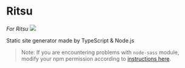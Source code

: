# Ritsu

*For Ritsu*
![](http://h2o2.me/wall.jpg)

Static site generator made by TypeScript &amp; Node.js

> Note: If you are encountering problems with `node-sass` module, modify your npm permission according to [instructions here](https://docs.npmjs.com/getting-started/fixing-npm-permissions).
